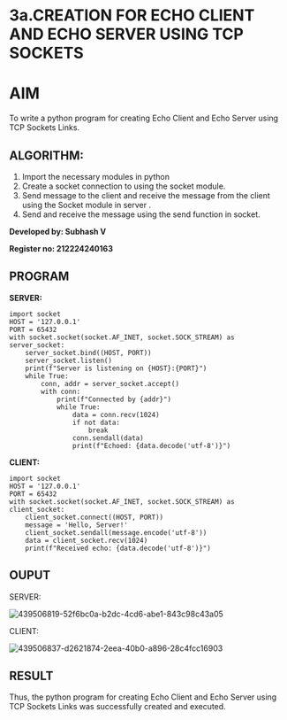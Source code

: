 # 3a.CREATION FOR ECHO CLIENT AND ECHO SERVER USING TCP SOCKETS
# AIM
To write a python program for creating Echo Client and Echo Server using TCP
Sockets Links.
## ALGORITHM:
1. Import the necessary modules in python
2. Create a socket connection to using the socket module.
3. Send message to the client and receive the message from the client using the Socket module in
 server .
4. Send and receive the message using the send function in socket.

**Developed by: Subhash V** 

**Register no: 212224240163**

## PROGRAM

**SERVER:**
```
import socket
HOST = '127.0.0.1'  
PORT = 65432        
with socket.socket(socket.AF_INET, socket.SOCK_STREAM) as server_socket:
    server_socket.bind((HOST, PORT))
    server_socket.listen()
    print(f"Server is listening on {HOST}:{PORT}")
    while True:
        conn, addr = server_socket.accept()
        with conn:
            print(f"Connected by {addr}")
            while True:
                data = conn.recv(1024)
                if not data:
                    break
                conn.sendall(data)
                print(f"Echoed: {data.decode('utf-8')}")
```
**CLIENT:**
```
import socket
HOST = '127.0.0.1'  
PORT = 65432  
with socket.socket(socket.AF_INET, socket.SOCK_STREAM) as client_socket:
    client_socket.connect((HOST, PORT))
    message = 'Hello, Server!'
    client_socket.sendall(message.encode('utf-8'))
    data = client_socket.recv(1024)
    print(f"Received echo: {data.decode('utf-8')}")
```

## OUPUT

SERVER:

![439506819-52f6bc0a-b2dc-4cd6-abe1-843c98c43a05](https://github.com/user-attachments/assets/6e2e6e7d-aa37-40a0-b26d-1bef067325d9)

CLIENT:

![439506837-d2621874-2eea-40b0-a896-28c4fcc16903](https://github.com/user-attachments/assets/0c911cd5-0710-4dd0-a328-7ec77eb29077)

## RESULT

Thus, the python program for creating Echo Client and Echo Server using TCP Sockets Links 
was successfully created and executed.
